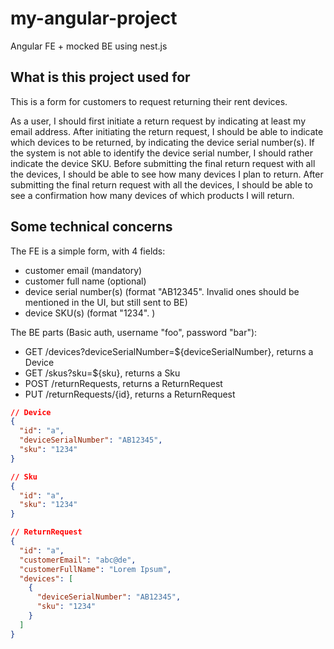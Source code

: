 # my-angular-project

Angular FE + mocked BE using nest.js

## What is this project used for

This is a form for customers to request returning their rent devices.

As a user, I should first initiate a return request by indicating at least my email address.
After initiating the return request, I should be able to indicate which devices to be returned, by indicating the device serial number(s).
If the system is not able to identify the device serial number, I should rather indicate the device SKU.
Before submitting the final return request with all the devices, I should be able to see how many devices I plan to return.
After submitting the final return request with all the devices, I should be able to see a confirmation how many devices of which products I will return.

## Some technical concerns

The FE is a simple form, with 4 fields:
- customer email (mandatory)
- customer full name (optional)
- device serial number(s) (format "AB12345". Invalid ones should be mentioned in the UI, but still sent to BE)
- device SKU(s) (format "1234". )

The BE parts (Basic auth, username "foo", password "bar"):
- GET /devices?deviceSerialNumber=${deviceSerialNumber}, returns a Device
- GET /skus?sku=${sku}, returns a Sku
- POST /returnRequests, returns a ReturnRequest
- PUT /returnRequests/{id}, returns a ReturnRequest

```json
// Device
{
  "id": "a",
  "deviceSerialNumber": "AB12345",
  "sku": "1234"
}

// Sku
{
  "id": "a",
  "sku": "1234"
}

// ReturnRequest
{
  "id": "a",
  "customerEmail": "abc@de",
  "customerFullName": "Lorem Ipsum",
  "devices": [
    {
      "deviceSerialNumber": "AB12345",
      "sku": "1234"
    }
  ]
}
```
